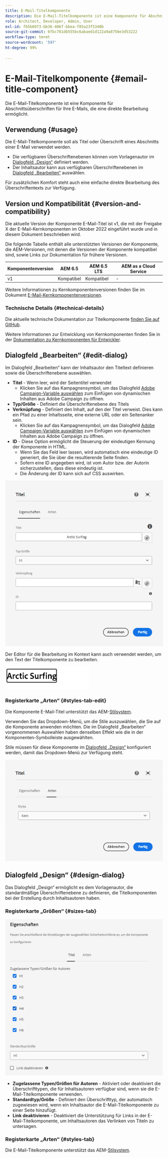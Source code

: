 ```yaml
---
title: E-Mail-Titelkomponente
description: Die E-Mail-Titelkomponente ist eine Komponente für Abschnittsüberschriften für Ihre E-Mails, die eine direkte Bearbeitung ermöglicht.
role: Architect, Developer, Admin, User
exl-id: f65b6973-bb36-406f-bbea-f85a23f5340b
source-git-commit: 6fbc781db555bc6abaed1d122a9a8756e3d53222
workflow-type: tm+mt
source-wordcount: '597'
ht-degree: 99%

---
```



# E-Mail-Titelkomponente {#email-title-component}

Die E-Mail-Titelkomponente ist eine Komponente für Abschnittsüberschriften für Ihre E-Mails, die eine direkte Bearbeitung ermöglicht.

## Verwendung {#usage}

Die E-Mail-Titelkomponente soll als Titel oder Überschrift eines Abschnitts einer E-Mail verwendet werden.

* Die verfügbaren Überschriftenebenen können vom Vorlagenautor im [Dialogfeld „Design“](#design-dialog) definiert werden.
* Der Inhaltsautor kann aus verfügbaren Überschriftenebenen im [Dialogfeld „Bearbeiten“](#edit-dialog) auswählen.

Für zusätzlichen Komfort steht auch eine einfache direkte Bearbeitung des Überschriftentexts zur Verfügung.

## Version und Kompatibilität {#version-and-compatibility}

Die aktuelle Version der Komponente E-Mail-Titel ist v1, die mit der Freigabe X der E-Mail-Kernkomponenten im Oktober 2022 eingeführt wurde und in diesem Dokument beschrieben wird.

Die folgende Tabelle enthält alle unterstützten Versionen der Komponente, die AEM-Versionen, mit denen die Versionen der Komponente kompatibel sind, sowie Links zur Dokumentation für frühere Versionen.

| Komponentenversion | AEM 6.5 | AEM 6.5 LTS | AEM as a Cloud Service |
|---|---|---|---|
| v1 | Kompatibel | Kompatibel | - |

Weitere Informationen zu Kernkomponentenversionen finden Sie im Dokument [E-Mail-Kernkomponentenversionen](/help/versions.md).

### Technische Details {#technical-details}

Die aktuelle technische Dokumentation zur Titelkomponente [finden Sie auf GitHub](https://adobe.com/go/aem_cmp_tech_email_title_v1).

Weitere Informationen zur Entwicklung von Kernkomponenten finden Sie in der [Dokumentation zu Kernkomponenten für Entwickler](/help/developing/overview.md).

## Dialogfeld „Bearbeiten“ {#edit-dialog}

Im Dialogfeld „Bearbeiten“ kann der Inhaltsautor den Titeltext definieren sowie die Überschriftenebene auswählen.

* **Titel** - Wenn leer, wird der Seitentitel verwendet
   * Klicken Sie auf das Kampagnensymbol, um das Dialogfeld [Adobe Campaign-Variable auswählen](/help/email/campaign-variables.md) zum Einfügen von dynamischen Inhalten aus Adobe Campaign zu öffnen.
* **Typ/Größe** - Definiert die Überschriftenebene des Titels
* **Verknüpfung** - Definiert den Inhalt, auf den der Titel verweist. Dies kann ein Pfad zu einer Inhaltsseite, eine externe URL oder ein Seitenanker sein.
   * Klicken Sie auf das Kampagnensymbol, um das Dialogfeld [Adobe Campaign-Variable auswählen](/help/email/campaign-variables.md) zum Einfügen von dynamischen Inhalten aus Adobe Campaign zu öffnen.
* **ID** - Diese Option ermöglicht die Steuerung der eindeutigen Kennung der Komponente in HTML.
   * Wenn Sie das Feld leer lassen, wird automatisch eine eindeutige ID generiert, die Sie über die resultierende Seite finden.
   * Sofern eine ID angegeben wird, ist vom Autor bzw. der Autorin sicherzustellen, dass diese eindeutig ist.
   * Die Änderung der ID kann sich auf CSS auswirken.

![Dialog E-Mail-Titelkomponente bearbeiten](/help/email/assets/email-title-edit.png)

Der Editor für die Bearbeitung im Kontext kann auch verwendet werden, um den Text der Titelkomponente zu bearbeiten.

![In-Kontext-Bearbeitung der Komponente E-Mail-Titel](/help/email/assets/email-title-edit-inline.png)

### Registerkarte „Arten“ {#styles-tab-edit}

Die Komponente E-Mail-Titel unterstützt das AEM-[Stilsystem](/help/get-started/authoring.md#component-styling).

Verwenden Sie das Dropdown-Menü, um die Stile auszuwählen, die Sie auf die Komponente anwenden möchten. Die im Dialogfeld „Bearbeiten“ vorgenommenen Auswahlen haben denselben Effekt wie die in der Komponenten-Symbolleiste ausgewählten.

Stile müssen für diese Komponente im [Dialogfeld „Design“](#design-dialog) konfiguriert werden, damit das Dropdown-Menü zur Verfügung steht.

![Registerkarte „Arten“ im Dialogfeld „Bearbeiten“ der Titelkomponente](/help/email/assets/email-title-edit-styles.png)

## Dialogfeld „Design“ {#design-dialog}

Das Dialogfeld „Design“ ermöglicht es dem Vorlagenautor, die standardmäßige Überschriftenebene zu definieren, die Titelkomponenten bei der Erstellung durch Inhaltsautoren haben.

### Registerkarte „Größen“ {#sizes-tab}

![Dialogfeld „Design“ der Titelkomponente](/help/email/assets/email-title-design.png)

* **Zugelassene Typen/Größen für Autoren** - Aktiviert oder deaktiviert die Überschrifttypen, die für Inhaltsautoren verfügbar sind, wenn sie die E-Mail-Titelkomponente verwenden.
* **Standardtyp/Größe** - Definiert den Überschrifttyp, der automatisch zugewiesen wird, wenn ein Inhaltsautor die E-Mail-Titelkomponente zu einer Seite hinzufügt.
* **Link deaktivieren** - Deaktiviert die Unterstützung für Links in der E-Mail-Titelkomponente, um Inhaltsautoren das Verlinken von Titeln zu untersagen.

### Registerkarte „Arten“ {#styles-tab}

Die E-Mail-Titelkomponente unterstützt das AEM-[Stilsystem](/help/get-started/authoring.md#component-styling).
